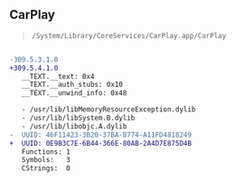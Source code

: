 ## CarPlay

> `/System/Library/CoreServices/CarPlay.app/CarPlay`

```diff

-309.5.3.1.0
+309.5.4.1.0
   __TEXT.__text: 0x4
   __TEXT.__auth_stubs: 0x10
   __TEXT.__unwind_info: 0x48

   - /usr/lib/libMemoryResourceException.dylib
   - /usr/lib/libSystem.B.dylib
   - /usr/lib/libobjc.A.dylib
-  UUID: 46F11423-3B20-37BA-B774-A11FD4818249
+  UUID: 0E9B3C7E-6B44-366E-80AB-2A4D7E875D4B
   Functions: 1
   Symbols:   3
   CStrings:  0

```
